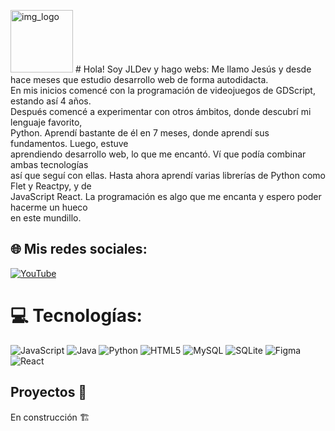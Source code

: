 <img width="100" alt="img_logo" src="https://github.com/JLDev-coder/JLDev-coder/assets/156841597/dd7cd766-b4d4-4710-ba97-e33942f4526d"> # Hola! Soy JLDev y hago webs:
Me llamo Jesús y desde hace meses que estudio desarrollo web de forma autodidacta.<br>En mis inicios comencé con la programación de videojuegos de GDScript, estando así 4 años.<br>Después comencé a experimentar con otros ámbitos, donde descubrí mi lenguaje favorito,<br>Python. Aprendí bastante de él en 7 meses, donde aprendí sus fundamentos. Luego, estuve<br>aprendiendo desarrollo web, lo que me encantó. Ví que podía combinar ambas tecnologías<br>así que seguí con ellas. Hasta ahora aprendí varias librerías de Python como Flet y Reactpy, y de<br>JavaScript React. La programación es algo que me encanta y espero poder hacerme un hueco<br>en este mundillo.


## 🌐 Mis redes sociales:
[![YouTube](https://img.shields.io/badge/YouTube-%23FF0000.svg?logo=YouTube&logoColor=white)](https://youtube.com/@JLDev) 

# 💻 Tecnologías:
![JavaScript](https://img.shields.io/badge/javascript-%23323330.svg?style=for-the-badge&logo=javascript&logoColor=%23F7DF1E) ![Java](https://img.shields.io/badge/java-%23ED8B00.svg?style=for-the-badge&logo=openjdk&logoColor=white) ![Python](https://img.shields.io/badge/python-3670A0?style=for-the-badge&logo=python&logoColor=ffdd54) ![HTML5](https://img.shields.io/badge/html5-%23E34F26.svg?style=for-the-badge&logo=html5&logoColor=white) ![MySQL](https://img.shields.io/badge/mysql-%2300000f.svg?style=for-the-badge&logo=mysql&logoColor=white) ![SQLite](https://img.shields.io/badge/sqlite-%2307405e.svg?style=for-the-badge&logo=sqlite&logoColor=white) ![Figma](https://img.shields.io/badge/figma-%23F24E1E.svg?style=for-the-badge&logo=figma&logoColor=white) ![React](https://img.shields.io/badge/react-%2320232a.svg?style=for-the-badge&logo=react&logoColor=%2361DAFB)
 ## Proyectos 🧮
 En construcción 🏗️ 
